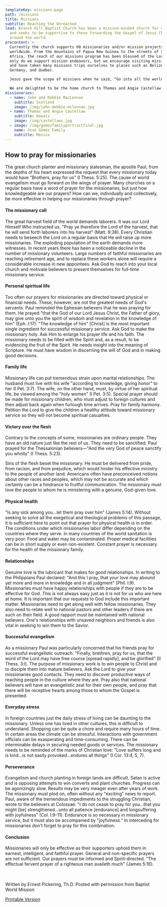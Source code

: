 ```yaml
---
templateKey: missions-page
path: /missions
title: Missions
subtitle: Reaching the Unreached
lead: Branch Hill Baptist Church has been a mission-minded church for many years
  and seeks to be supportive to those forwarding the Gospel of Jesus Christ
  around the world.
precontent: >
  Currently the church supports 60 missionaries and/or mission projects
  worldwide. From the mountains of Papua New Guinea to the streets of South
  Africa, the reach of our missions program has been blessed of the Lord. Not
  only do we support mission endeavors, but we encourage visiting missionaries
  and have taken many missions trips ourselves to places such as Belize, Mexico,
  Germany, and Québec. 

  Jesus gave the scope of missions when he said, “Go into all the world and preach the gospel...” If you are looking for ideas on how to effectively pray for our missionaries and their needs, please take a look at the information below.

  We are delighted to be the home church to Thomas and Angie Castellaw who served for over 20 years in Germany and are now serving in Hawaii, John and Debbie MacLennan who are serving in Scotland, and the José Gómez family serving in Mexico.
missionaries:
  - name: John and Debbie MacLennan
    subtitle: Scotland
    image: /img/john-debbie-mclennan.jpg
  - name: Thomas and Angie Castellaw
    subtitle: Hawaii
    image: /img/castellaws.jpg
  - image: /img/gomezfamilyportraitfinal.jpg
    name: José Gómez Family
    subtitle: Mexico
---
```

## How to pray for missionaries

The great church planter and missionary statesman, the apostle Paul, from the depths of his heart expressed the request that every missionary today would have "Brothers, pray for us" (I Thess. 5:25). The cause of world evangelism must go forward on the wings of prayer. Many churches on a regular basis have a word of prayer for the missionaries, but just how knowledgeable are our prayers? How can we, individually and collectively, be more effective in helping our missionaries through prayer?

#### The missionary call

The great harvest field of the world demands laborers. It was our Lord Himself Who instructed us, "Pray ye therefore the Lord of the harvest, that he will send forth laborers into his harvest" (Matt. 9:38). Every Christian needs to beseech the Lord on a regular basis that He will raise up more missionaries. The exploding population of the earth demands more witnesses. In recent years there has been a noticeable decline in the number of missionary volunteers. Large numbers of faithful missionaries are reaching retirement age, and to replace these workers alone will require a considerable increase in new appointees. Ask God to reach into your local church and motivate believers to present themselves for full-time missionary service.

#### Personal spiritual life

Too often our prayers for missionaries are directed toward physical or financial needs. These, however, are not the greatest needs of God's servants. Paul reminded the Ephesian believers that he was praying for them. He prayed "that the God of our Lord Jesus Christ, the Father of glory, may give unto you the spirit of wisdom and revelation in the knowledge of him" (Eph. l:17). "The knowledge of him" \[Christ] is the most important single ingredient for successful missionary service. Ask God to make the missionary holy. Ask Him to enlarge his prayer life and his faith. The missionary needs to be filled with the Spirit and, as a result, to be evidencing the fruit of the Spirit. He needs insight into the meaning of Scripture. He must have wisdom in discerning the will of God and in making good decisions.

#### Family life

Missionary life can put tremendous strain upon marital relationships. The husband must live with his wife "according to knowledge, giving honor" to her (I Pet. 3:7). The wife, on the other hand, must, by virtue of her spiritual life, be viewed among the "holy women" (I Pet. 3:5). Special prayer should be made for missionary children, who must adjust to foreign cultures and then adjust back again when furlough time arrives. Pray for family harmony. Petition the Lord to give the children a healthy attitude toward missionary service so they will not become spiritual casualties.

#### Victory over the flesh

Contrary to the concepts of some, missionaries are ordinary people. They have an old nature just like the rest of us. They need to be sanctified. Paul prayed for the Thessalonian believers—"And the very God of peace sanctify you wholly" (I Thess. 5:23).

Sins of the flesh beset the missionary. He must be delivered from pride, from racism, and from prejudice, which would hinder his effective ministry to the people of another land. Americans often have preconceived notions about other races and peoples, which may not be accurate and which certainly can be a hindrance to fruitful communication. The missionary must love the people to whom he is ministering with a genuine, God-given love.

#### Physical health

"Is any sick among you...let them pray over him" (James 5:14). Without seeking to solve all the exegetical and theological problems of this passage, it is sufficient here to point out that prayer for physical health is in order. The conditions under which missionaries labor differ depending on the countries where they serve. In many countries of the world sanitation is very poor. Food and water may be contaminated. Proper medical facilities can be in short supply or even non-existent. Constant prayer is necessary for the health of the missionary family.

#### Relationships

Genuine love is the lubricant that makes for good relationships. In writing to the Philippians Paul declared: "And this I pray, that your love may abound yet more and more in knowledge and in all judgment" (Phil. l:9). Missionaries must have happy relationships with people if they are to be effective for God. This is not always easy just as it is not for us who are here at home. It is important that our requests to God include this important matter. Missionaries need to get along well with fellow missionaries. They also need to relate well to national pastors and other leaders if there are such on their field. A good rapport must be maintained with national believers. One's relationships with unsaved neighbors and friends is also vital in seeking to win them to the Savior.

#### Successful evangelism

As a missionary Paul was particularly concerned that his friends pray for successful evangelistic outreach. "Finally, brethren, pray for us, that the word of the Lord may have free course \[spread rapidly], and be glorified" (II Thess. 3:l). The purpose of missionary work is to win people to Christ and to disciple them into mature believers. Ask the Lord to give your missionaries good contacts. They need to discover productive ways of reaching people in the culture where they are. Pray also that national believers will have an evangelistic zeal for their own people, and pray that there will be receptive hearts among those to whom the Gospel is presented.

#### Everyday stress

In foreign countries just the daily stress of living can be daunting to the missionary. Unless one has lived in other cultures, this is difficult to understand. Shopping can be quite a chore and require many hours of time. In certain areas the climate can be stressful. Interactions with government officials can be exasperating and time-consuming. There can be interminable delays in securing needed goods or services. The missionary needs to be reminded of the marks of Christian love: "Love suffers long and is kind...is not easily provoked...endures all things" (I Cor. 13:4, 5, 7).

#### Perseverance

Evangelism and church planting in foreign lands are difficult. Satan is active and is opposing attempts to win converts and plant churches. Progress can be agonizingly slow. Results may be very meager even after years of work. The missionary must plod on, often without any "exciting" news to report. Paul, aware of the tremendous impediments to the struggling Christian, wrote to the believers at Colossae: "I do not cease to pray for you...that you might \[be] strengthened...unto all patience \[endurance] and longsuffering with joyfulness" (Col. l:9-11). Endurance is so necessary in missionary service, but it must also be accompanied by "joyfulness." In interceding for missionaries don't forget to pray for this combination.

#### Conclusion

Missionaries will only be effective as their supporters uphold them in earnest, intelligent, and faithful prayer. General and non-specific prayers are not sufficient. Our prayers must be informed and Spirit-directed. "The effectual fervent prayer of a righteous man availeth much" (James 5:16).
<br />
<br />
<br />

Written by Ernest Pickering, Th.D. Posted with permission from Baptist World Mission

[Printable Version](http://www.branchhill.org/resources/how-to-pray-for-missionaries.pdf)